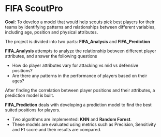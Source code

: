 # FIFA ScoutPro

**Goal:** To develop a model that would help scouts pick best players for their teams by identifying patterns and relationships between different variables, including age, position and physical attributes.

The project is divided into two parts: **FIFA_Analysis** and **FIFA_Prediction**

**FIFA_Analysis** attempts to analyze the relationship between different player attributes, and answer the following questions
* How do player attributes vary for attacking vs mid vs defensive positions?
* Are there any patterns in the performance of players based on their ages?

After finding the correlation between player positions and their attributes, a prediction model is built.

**FIFA_Prediction** deals with developing a prediction model to find the best suited positions for players. 
* Two algorithms are implemented: **KNN** and **Random Forest**.
* These models are evaluated using metrics such as Precision, Sensitivity and F1 score and their results are compared.

